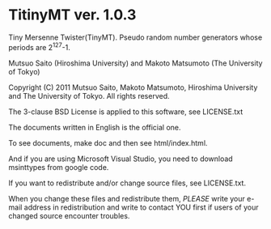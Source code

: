 TitinyMT ver. 1.0.3
===================

Tiny Mersenne Twister(TinyMT).
Pseudo random number generators whose periods are 2<sup>127</sup>-1.

Mutsuo Saito (Hiroshima University) and
Makoto Matsumoto (The University of Tokyo)

Copyright (C) 2011 Mutsuo Saito, Makoto Matsumoto,
Hiroshima University and The University of Tokyo.
All rights reserved.

The 3-clause BSD License is applied to this software, see
LICENSE.txt

The documents written in English is the official one.

To see documents, make doc and then see html/index.html.

And if you are using Microsoft Visual Studio, you need to
download msinttypes from google code.

If you want to redistribute and/or change source files, see LICENSE.txt.

When you change these files and redistribute them, *PLEASE* write your
e-mail address in redistribution and write to contact YOU first if
users of your changed source encounter troubles.
